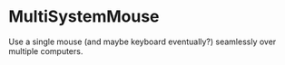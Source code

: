 # MultiSystemMouse
Use a single mouse (and maybe keyboard eventually?) seamlessly over multiple computers. 
